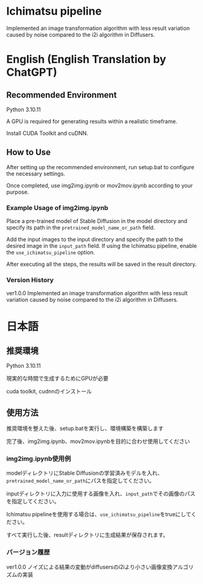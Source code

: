 # Ichimatsu pipeline

Implemented an image transformation algorithm with less result variation caused by noise compared to the i2i algorithm in Diffusers.

# English (English Translation by ChatGPT)

## Recommended Environment
Python 3.10.11

A GPU is required for generating results within a realistic timeframe.

Install CUDA Toolkit and cuDNN.

## How to Use
After setting up the recommended environment, run setup.bat to configure the necessary settings.

Once completed, use img2img.ipynb or mov2mov.ipynb according to your purpose.

### Example Usage of img2img.ipynb
Place a pre-trained model of Stable Diffusion in the model directory and specify its path in the ```pretrained_model_name_or_path``` field.

Add the input images to the input directory and specify the path to the desired image in the ```input_path``` field.
If using the Ichimatsu pipeline, enable the ```use_ichimatsu_pipeline``` option.

After executing all the steps, the results will be saved in the result directory.

### Version History
ver1.0.0
Implemented an image transformation algorithm with less result variation caused by noise compared to the i2i algorithm in Diffusers.

# 日本語

## 推奨環境
Python 3.10.11

現実的な時間で生成するためにGPUが必要

cuda toolkit, cudnnのインストール

## 使用方法
推奨環境を整えた後、setup.batを実行し、環境構築を構築します

完了後、img2img.ipynb、mov2mov.ipynbを目的に合わせ使用してください

### img2img.ipynb使用例
modelディレクトリにStable Diffusionの学習済みモデルを入れ、```pretrained_model_name_or_path```にパスを指定してください。

inputディレクトリに入力に使用する画像を入れ、```input_path```でその画像のパスを指定してください。

Ichimatsu pipelineを使用する場合は、```use_ichimatsu_pipeline```をtrueにしてください。

すべて実行した後、resultディレクトリに生成結果が保存されます。

### バージョン履歴
ver1.0.0 ノイズによる結果の変動がdiffusersのi2iより小さい画像変換アルゴリズムの実装
